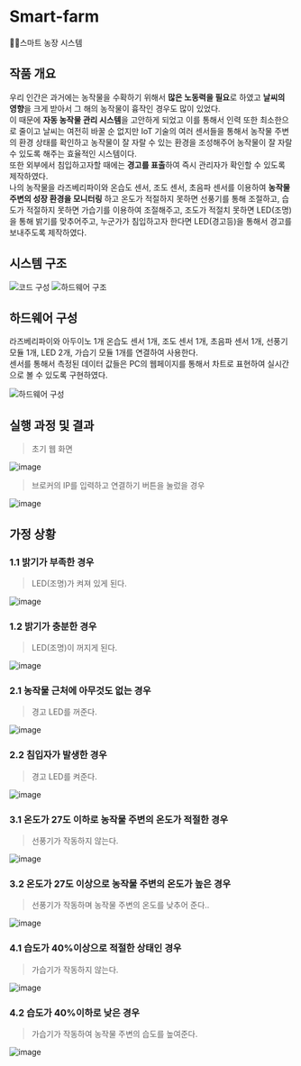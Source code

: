 # Smart-farm
🚜🌾스마트 농장 시스템

## 작품 개요
우리 인간은 과거에는 농작물을 수확하기 위해서 **많은 노동력을 필요**로 하였고 **날씨의 영향**을 크게 받아서 그 해의 농작물이 흉작인 경우도 많이 있었다.  
이 때문에 **자동 농작물 관리 시스템**을 고안하게 되었고 이를 통해서 인력 또한 최소한으로 줄이고 날씨는 여전히 바꿀 순 없지만  IoT 기술의 여러 센서들을 통해서 농작물 주변의 환경 상태를 확인하고 농작물이 잘 자랄 수 있는 환경을 조성해주어 농작물이 잘 자랄 수 있도록 해주는 효율적인 시스템이다.  
또한 외부에서 침입하고자할 때에는 **경고를 표출**하여 즉시 관리자가 확인할 수 있도록 제작하였다.  
나의 농작물을 라즈베리파이와 온습도 센서, 조도 센서, 초음파 센서를 이용하여 **농작물 주변의 성장 환경을 모니터링** 하고 온도가 적절하지 못하면 선풍기를 통해 조절하고, 습도가 적절하지 못하면 가습기를 이용하여 조절해주고, 조도가 적절치 못하면 LED(조명)을 통해 밝기를 맞추어주고, 누군가가 침입하고자 한다면 LED(경고등)을 통해서 경고를 보내주도록 제작하였다.

## 시스템 구조
![코드 구성](https://github.com/chohs4164/Smart-farm/assets/138971722/d0c81e20-5cc9-45dc-bbcb-dac424358cc2)
![하드웨어 구조](https://github.com/chohs4164/Smart-farm/assets/138971722/e5ab2d5a-b7c0-4355-83d5-49ae8e269c7d)


## 하드웨어 구성
라즈베리파이와 아두이노 1개 온습도 센서 1개, 조도 센서 1개, 초음파 센서 1개, 선풍기 모듈 1개, LED 2개, 가습기 모듈 1개를 연결하여 사용한다.  
센서를 통해서 측정된 데이터 값들은 PC의 웹페이지를 통해서 차트로 표현하여 실시간으로 볼 수 있도록 구현하였다.

![하드웨어 구성](https://github.com/chohs4164/Smart-farm/assets/138971722/499e8205-2a75-40d4-8ceb-102f08561701)


## 실행 과정 및 결과
> 초기 웹 화면

![image](https://github.com/chohs4164/Smart-farm/assets/138971722/889fdf2a-c533-4c6b-9031-a511b2704ee0)


> 브로커의 IP를 입력하고 연결하기 버튼을 눌렀을 경우

![image](https://github.com/chohs4164/Smart-farm/assets/138971722/1301db9f-8f00-4e37-9ac8-30cfdb19601e)


## 가정 상황
### 1.1 밝기가 부족한 경우  
> LED(조명)가 켜져 있게 된다.

![image](https://github.com/chohs4164/Smart-farm/assets/138971722/5892f305-bfe6-4572-8496-4fed0ba2e14d)



### 1.2 밝기가 충분한 경우  
> LED(조명)이 꺼지게 된다.

![image](https://github.com/chohs4164/Smart-farm/assets/138971722/68e32922-6aa0-41f5-8b4a-99ea739a89ee)


### 2.1 농작물 근처에 아무것도 없는 경우  
> 경고 LED를 꺼준다.

![image](https://github.com/chohs4164/Smart-farm/assets/138971722/17624db4-bd57-4802-a4d1-9b353cdda101)


### 2.2 침입자가 발생한 경우  
> 경고 LED를 켜준다.

![image](https://github.com/chohs4164/Smart-farm/assets/138971722/550b6e6d-978e-4295-9f3a-21dd30451494)


### 3.1 온도가 27도 이하로 농작물 주변의 온도가 적절한 경우  
> 선풍기가 작동하지 않는다.

![image](https://github.com/chohs4164/Smart-farm/assets/138971722/d3bbe750-dffd-429c-bcfa-d6c125ba6ea7)


### 3.2 온도가 27도 이상으로 농작물 주변의 온도가 높은 경우  
> 선풍기가 작동하며 농작물 주변의 온도를 낮추어 준다..

![image](https://github.com/chohs4164/Smart-farm/assets/138971722/219e2465-dddd-42b6-85c9-0401368fb1f4)

### 4.1 습도가 40%이상으로 적절한 상태인 경우  
> 가습기가 작동하지 않는다.

![image](https://github.com/chohs4164/Smart-farm/assets/138971722/842c3225-80ec-44e9-b196-90f67914af97)


### 4.2 습도가 40%이하로 낮은 경우  
> 가습기가 작동하여 농작물 주변의 습도를 높여준다.

![image](https://github.com/chohs4164/Smart-farm/assets/138971722/cef58e80-d25f-4dae-88b5-48ac8b2d9ff3)


